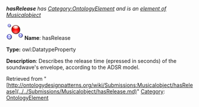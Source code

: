 ___hasRelease__ has [Category:OntologyElement](../../Category/OntologyElement.md "Category:OntologyElement") and is an [element of](../../Property/ElementOf.md "Property:ElementOf") [Musicalobject](../../Submissions/Musicalobject.md "Submissions:Musicalobject")_


  




[![DatatypeProperty](../../images/thumb/a/a5/DatatypeProperty.gif/45px-DatatypeProperty.gif)](../../Image/DatatypeProperty.gif.md "DatatypeProperty")
__Name__: hasRelease 


__Type:__ owl:DatatypeProperty 


__Description__: Describes the release time (epressed in seconds) of the soundwave's envelope, according to the ADSR model. 





Retrieved from "[http://ontologydesignpatterns.org/wiki/Submissions:Musicalobject/hasRelease](../../Submissions/Musicalobject/hasRelease.md)"
 [Category](http://ontologydesignpatterns.org/wiki/Special:Categories "Special:Categories"): [OntologyElement](../../Category/OntologyElement.md "Category:OntologyElement")
